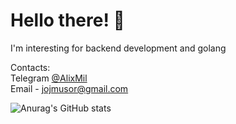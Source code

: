 # Hello there! 👋

I'm interesting for backend development and golang

Contacts:  
Telegram <a href="https://t.me/Alixmil">@AlixMil</a>  
Email - <a href="mailto:jojmusor@gmail.com">jojmusor@gmail.com</a>

![Anurag's GitHub stats](https://github-readme-stats.vercel.app/api?username=AlixMil&show_icons=true&theme=dark)
